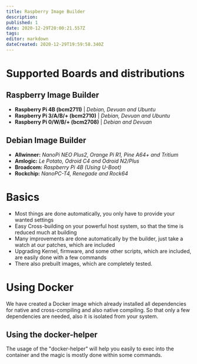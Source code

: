 ```yaml
---
title: Raspberry Image Builder 
description: 
published: 1
date: 2020-12-29T20:00:21.557Z
tags: 
editor: markdown
dateCreated: 2020-12-29T19:59:58.340Z
---
```


# Supported Boards and distributions

## Raspberry Image Builder

* **Raspberry Pi 4B (bcm2711)** | *Debian, Devuan and Ubuntu*
* **Raspberry Pi 3/A/B/+ (bcm2710)** | *Debian, Devuan and Ubuntu*
* **Raspberry Pi 0/W/B/+ (bcm2708)** | *Debian and Devuan*

## Debian Image Builder

* **Allwinner:** *NanoPi NEO Plus2, Orange Pi R1, Pine A64+ and Tritium*
* **Amlogic:** *Le Potato, Odroid C4 and Odroid N2/Plus*
* **Broadcom:**	*Raspberry Pi 4B (Using U-Boot)*
* **Rockchip:** *NanoPC-T4, Renegade and Rock64*

# Basics

- Most things are done automatically, you only have to provide your wanted settings
- Easy Cross-building on your powerful host system, so that the time is reduced much at building
- Many improvements are done automatically by the builder, just take a watch at our patches, which are included
- Upgrading Kernel, firmware, and some other scripts, which are included, are easily done with a few commands
- There also prebuilt images, which are completely tested.

# Using Docker

We have created a Docker image which already installed all dependencies for native and cross-compiling and also native compiling. So that only a few dependencies are needed, also it is isolated from your system.

## Using the docker-helper

The usage of the "docker-helper" will help you easily to exec into the container and the magic is mostly done within some commands.

